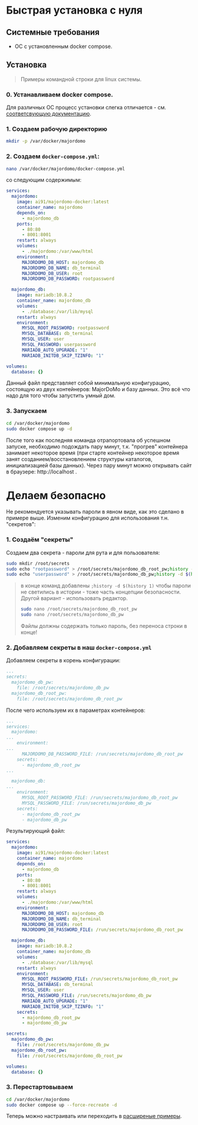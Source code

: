 # Быстрая установка с нуля
## Системные требования
 - ОС с установленным docker compose. 

## Установка
> Примеры командной строки для linux системы.

### 0. Устанавливаем docker compose. 
 Для различных ОС процесс установки слегка отличается - см. [соответсвующую документацию](https://docs.docker.com/compose/install/linux/).
### 1. Создаем рабочую директорию
```sh
mkdir -p /var/docker/majordomo
```

### 2. Создаем `docker-compose.yml`:
```sh
nano /var/docker/majordomo/docker-compose.yml
```
со следующим содержимым:
```yml
services:
  majordomo:
    image: ai91/majordomo-docker:latest
    container_name: majordomo
    depends_on:
      - majordomo_db
    ports:
      - 80:80
      - 8001:8001
    restart: always
    volumes:
      - ./majordomo:/var/www/html
    environment:
      MAJORDOMO_DB_HOST: majordomo_db
      MAJORDOMO_DB_NAME: db_terminal
      MAJORDOMO_DB_USER: root
      MAJORDOMO_DB_PASSWORD: rootpassword

  majordomo_db:
    image: mariadb:10.8.2
    container_name: majordomo_db
    volumes:
      - ./database:/var/lib/mysql
    restart: always
    environment:
      MYSQL_ROOT_PASSWORD: rootpassword
      MYSQL_DATABASE: db_terminal
      MYSQL_USER: user
      MYSQL_PASSWORD: userpassword
      MARIADB_AUTO_UPGRADE: "1"
      MARIADB_INITDB_SKIP_TZINFO: "1"

volumes:
  database: {}

```
Данный файл представляет собой минимальную конфигурацию, состоящую из двух контейнеров: MajorDoMo и базу данных.
Это всё что надо для того чтобы запустить умный дом.

### 3. Запускаем
```sh
cd /var/docker/majordomo
sudo docker compose up -d
```
После того как последняя команда отрапортовала об успешном запуске, необходимо подождать пару минут, т.к. "прогрев" контейнера занимает некоторое время (при старте контейнер некоторое время занят созданием/восстановлением структуры каталогов, инициализацией базы данных). Через пару минут можно открывать сайт в браузере: http://localhost .

# Делаем безопасно
Не рекомендуется указывать пароли в явном виде, как это сделано в примере выше. Изменим конфигурацию для использования т.н. "секретов":

### 1. Создаём "секреты"
 Создаем два секрета - пароли для рута и для пользователя:
```sh
sudo mkdir /root/secrets
sudo echo "rootpassword" > /root/secrets/majordomo_db_root_pw;history -d $(history 1) 
sudo echo "userpassword" > /root/secrets/majordomo_db_pw;history -d $(history 1) 
```
> в конце команд добавлены `;history -d $(history 1)` чтобы пароли не светились в истории - тоже часть концепции безопасности. 
> Другой вариант - использовать редактор.
>```sh
>sudo nano /root/secrets/majordomo_db_root_pw
>sudo nano /root/secrets/majordomo_db_pw
>```
> Файлы должны содержать только пароль, без переноса строки в конце!

### 2. Добавляем секреты в наш `docker-compose.yml`
Добавляем секреты в корень конфигурации:
```yml
...
secrets:
  majordomo_db_pw:
    file: /root/secrets/majordomo_db_pw
  majordomo_db_root_pw:
    file: /root/secrets/majordomo_db_root_pw
```
После чего используем их в параметрах контейнеров:
```yml
...
services:
  majordomo:
...
    environment:
...
      MAJORDOMO_DB_PASSWORD_FILE: /run/secrets/majordomo_db_root_pw
    secrets:
      - majordomo_db_root_pw
...

  majordomo_db:
...
    environment:
      MYSQL_ROOT_PASSWORD_FILE: /run/secrets/majordomo_db_root_pw
      MYSQL_PASSWORD_FILE: /run/secrets/majordomo_db_pw
    secrets:
      - majordomo_db_root_pw
      - majordomo_db_pw

```

Результирующий файл:
```yml
services:
  majordomo:
    image: ai91/majordomo-docker:latest
    container_name: majordomo
    depends_on:
      - majordomo_db
    ports:
      - 80:80
      - 8001:8001
    restart: always
    volumes:
      - ./majordomo:/var/www/html
    environment:
      MAJORDOMO_DB_HOST: majordomo_db
      MAJORDOMO_DB_NAME: db_terminal
      MAJORDOMO_DB_USER: root
      MAJORDOMO_DB_PASSWORD_FILE: /run/secrets/majordomo_db_root_pw

  majordomo_db:
    image: mariadb:10.8.2
    container_name: majordomo_db
    volumes:
      - ./database:/var/lib/mysql
    restart: always
    environment:
      MYSQL_ROOT_PASSWORD_FILE: /run/secrets/majordomo_db_root_pw
      MYSQL_DATABASE: db_terminal
      MYSQL_USER: user
      MYSQL_PASSWORD_FILE: /run/secrets/majordomo_db_pw
      MARIADB_AUTO_UPGRADE: "1"
      MARIADB_INITDB_SKIP_TZINFO: "1"
    secrets:
      - majordomo_db_root_pw
      - majordomo_db_pw

secrets:
  majordomo_db_pw:
    file: /root/secrets/majordomo_db_pw
  majordomo_db_root_pw:
    file: /root/secrets/majordomo_db_root_pw

volumes:
  database: {}

```

### 3. Перестартовываем
```sh
cd /var/docker/majordomo
sudo docker compose up --force-recreate -d
```

Теперь можно настраивать или переходить в [расширеные примеры](advanced.md).
